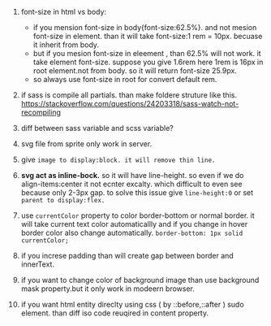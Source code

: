 1. font-size in html vs body:
   - if you mension font-size in body{font-size:62.5%}. and not mesion font-size in element. than it will take font-size:1 rem = 10px. becuase it inherit from body.
   - but if you mesion font-size in eleement , than 62.5% will not work. it take element font-size. suppose you give 1.6rem  here 1rem is 16px in root element.not from body. so it will return font-size 25.9px.
   - so always use font-size in root for convert default rem.

2. if sass is compile all partials. than make foldere struture like this. https://stackoverflow.com/questions/24203318/sass-watch-not-recompiling
3. diff between sass variable and scss variable?
4. svg file from sprite only work in server.
5. give `image to display:block. it will remove thin line.`
6. **svg act as inline-bock.** so it will have line-height. so even if we do align-items:center it not ecnter excalty. which difficult to even see because only 2-3px gap. to solve this issue give `line-height:0` or set `parent to display:flex.`
7. use `currentColor` property to color border-bottom or normal border. it will take current text color automaticallly and if you change in hover border color also change automatically. `border-bottom: 1px solid currentColor;`
8. if you increse padding than will create gap between border and innerText.
9. if you want to change color of background image than use background mask property.but it only work in modeern browser.
10. if you want html entity direclty using css ( by ::before,::after ) sudo element. than diff iso code reuqired in content property.